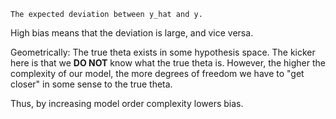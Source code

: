 	The expected deviation between y_hat and y.
	
High bias means that the deviation is large, and vice versa.

Geometrically: The true theta exists in some hypothesis space. 
The kicker here is that we **DO NOT** know what the true theta is. However, the higher the complexity of our model, the more degrees of freedom we have to "get closer" in some sense to the true theta.

Thus, by increasing model order complexity lowers bias.


